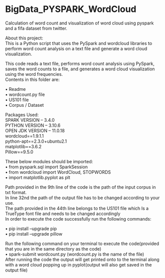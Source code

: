 # BigData_PYSPARK_WordCloud
Calculation of word count and visualization of word cloud using pyspark and a fifa dataset from twitter.  

About this project:  
This is a Python script that uses the PySpark and wordcloud libraries to perform word count analysis on a text file and generate a word cloud visualization.  

This code reads a text file, performs word count analysis using PySpark, saves the word counts to a file, and generates a word cloud visualization using the word frequencies.  
Contents in this folder are:  

• Readme  
• wordcount.py file  
• US101 file  
• Corpus / Dataset  

Packages Used:  
SPARK VERSION – 3.4.0  
PYTHON VERSION – 3.10.6  
OPEN JDK VERSION – 11.0.18  
wordcloud==1.9.1.1    
python-apt==2.3.0+ubuntu2.1  
matplotlib==3.6.2  
Pillow==9.5.0  

These below modules should be imported:  
• from pyspark.sql import SparkSession  
• from wordcloud import WordCloud, STOPWORDS  
• import matplotlib.pyplot as plt  
 
Path provided in the 9th line of the code is the path of the input corpus in txt format.  
In line 32nd the path of the output file has to be changed according to your use.  
The path provided in the 44th line belongs to the US101 file which Is a TrueType font file and needs to be changed accordingly  
In order to execute the code successfully run the following commands:  

• pip install –upgrade pip  
• pip install –upgrade pillow  

Run the following command on your terminal to execute the code(provided that you are in the same directory as the code)  
• spark-submit wordcount.py (wordcount.py is the name of the file)  
After running the code the output will get printed onto to the terminal along with a word cloud popping up in pyplot(output will also get saved in the output file)  
